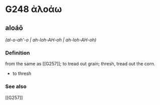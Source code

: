 # G248 ἀλοάω

## aloáō

_(al-o-ah'-o | ah-loh-AH-oh | ah-loh-AH-oh)_

### Definition

from the same as [[G257]]; to tread out grain; thresh, tread out the corn.

- to thresh

### See also

[[G257]]

